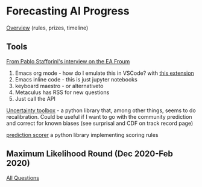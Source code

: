 # Forecasting AI Progress
[Overview](https://www.metaculus.com/ai-progress-tournament-rules/) (rules, prizes, timeline)

## Tools
[From Pablo Stafforini's interview on the EA Froum](https://forum.effectivealtruism.org/posts/w4CM7RfTLXxYLDccX/pablo-stafforini-s-forecasting-system-1)

1. Emacs org mode - how do I emulate this in VSCode? with [this extension](https://marketplace.visualstudio.com/items?itemName=tootone.org-mode)
2. Emacs inline code - this is just jupyter notebooks
3. keyboard maestro - or alternativeto
4. Metaculus has RSS for new questions
5. Just call the API

[Uncertainty toolbox](https://github.com/uncertainty-toolbox/uncertainty-toolbox) - a python library that, among other things, seems to do recalibration. Could be useful if I want to go with the community prediction and correct for known biases (see surprisal and CDF on track record page)

[prediction scorer](https://github.com/yhoiseth/python-prediction-scorer) a python library implementing scoring rules

## Maximum Likelihood Round (Dec 2020-Feb 2020)
[All Questions](https://www.metaculus.com/questions/?search=cat:series--maximum-likelihood)